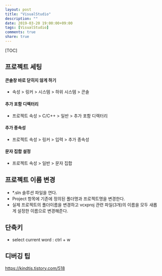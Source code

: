 ```yaml
---
layout: post
title: "VisualStudio"
description: ""
date: 2019-03-20 19:00:00+09:00
tags: [VisualStudio]
comments: true
share: true
---
```


[TOC]



## 프로젝트 세팅

#### 콘솔창 바로 닫히지 않게 하기

- 속성 > 링커 > 시스템 > 하위 시스템 > 콘솔



#### 추가 포함 디렉터리

- 프로젝트 속성 > C/C++ > 일반 > 추가 포함 디렉터리



#### 추가 종속성

- 프로젝트 속성 > 링커 > 입력 > 추가 종속성



#### 문자 집합 설정

- 프로젝트 속성 > 일반 > 문자 집합



## 프로젝트 이름 변경

- *.sln 솔루션 파일을 연다.
- Project 항목에 기존에 정의된 폴더명과 프로젝트명을 변경한다.
- 실제 프로젝트의 폴더이름을 변경하고 vcxproj 관련 파일(3개)의 이름을 모두 새롭게 설정한 이름으로 변경해준다.



## 단축키

- 
  select current word : ctrl + w



## 디버깅 팁



https://kindtis.tistory.com/518


